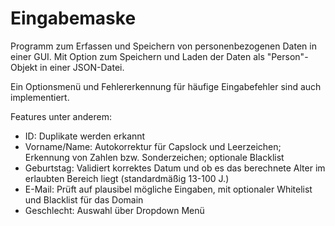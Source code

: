 # Eingabemaske

Programm zum Erfassen und Speichern von personenbezogenen Daten in einer GUI. 
Mit Option zum Speichern und Laden der Daten als "Person"-Objekt in einer JSON-Datei.

Ein Optionsmenü und Fehlererkennung für häufige Eingabefehler sind auch implementiert.

Features unter anderem:

- ID: Duplikate werden erkannt
- Vorname/Name: Autokorrektur für Capslock und Leerzeichen; Erkennung von Zahlen bzw. Sonderzeichen; optionale Blacklist 
- Geburtstag: Validiert korrektes Datum und ob es das berechnete Alter im erlaubten Bereich liegt (standardmäßig 13-100 J.)
- E-Mail: Prüft auf plausibel mögliche Eingaben, mit optionaler Whitelist und Blacklist für das Domain
- Geschlecht: Auswahl über Dropdown Menü
